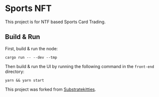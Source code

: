 # Sports NFT

This project is for NTF based Sports Card Trading.

## Build & Run

First, build & run the node:

```shell
cargo run -- --dev --tmp
```

Then build & run the UI by running the following command in the `front-end` directory:

```shell
yarn && yarn start
```

This project was forked from
[Substratekitties](https://github.com/danforbes/substratekitties).
